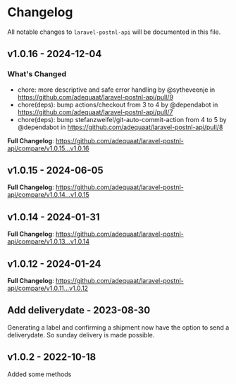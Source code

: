 # Changelog

All notable changes to `laravel-postnl-api` will be documented in this file.

## v1.0.16 - 2024-12-04

### What's Changed

* chore: more descriptive and safe error handling by @sytheveenje in https://github.com/adequaat/laravel-postnl-api/pull/9
* chore(deps): bump actions/checkout from 3 to 4 by @dependabot in https://github.com/adequaat/laravel-postnl-api/pull/7
* chore(deps): bump stefanzweifel/git-auto-commit-action from 4 to 5 by @dependabot in https://github.com/adequaat/laravel-postnl-api/pull/8

**Full Changelog**: https://github.com/adequaat/laravel-postnl-api/compare/v1.0.15...v1.0.16

## v1.0.15 - 2024-06-05

**Full Changelog**: https://github.com/adequaat/laravel-postnl-api/compare/v1.0.14...v1.0.15

## v1.0.14 - 2024-01-31

**Full Changelog**: https://github.com/adequaat/laravel-postnl-api/compare/v1.0.13...v1.0.14

## v1.0.12 - 2024-01-24

**Full Changelog**: https://github.com/adequaat/laravel-postnl-api/compare/v1.0.11...v1.0.12

## Add deliverydate - 2023-08-30

Generating a label and confirming a shipment now have the option to send a deliverydate. So sunday delivery is made possible.

## v1.0.2 - 2022-10-18

Added some methods
